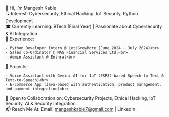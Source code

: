 👋 Hi, I’m Mangesh Kable<br>
🔍 Interest: Cybersecurity, Ethical Hacking, IoT Security, Python Development<br>
🎓 Currently Learning: BTech (Final Year) | Passionate about Cybersecurity & AI Integration<br>
💼 Experience:<br>

    - Python Developer Intern @ LetsGrowMore (June 2024 - July 2024)<br>
    - Sales Co-Ordinator @ MAS Financial Services Ltd.<br>
    - Admin Assistant @ Enthral<br>
🤖 Projects:<br>

    - Voice Assistant with Gemini AI for IoT (ESP32-based Speech-to-Text & Text-to-Speech)<br>
    - E-commerce App (Java-based with authentication, product management, and payment integration)<br>
🤝 Open to Collaboration on: Cybersecurity Projects, Ethical Hacking, IoT Security, AI & Security Integration<br>
📬 Reach Me At: Email: mangeshkable7@gmail.com | LinkedIn<br>





<!---
mangesh00/mangesh00 is a ✨ special ✨ repository because its `README.md` (this file) appears on your GitHub profile.
You can click the Preview link to take a look at your changes.
--->
